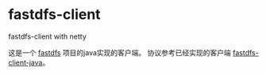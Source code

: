 # fastdfs-client
fastdfs-client with netty

这是一个 [fastdfs](https://github.com/happyfish100/fastdfs-client-java) 项目的java实现的客户端。
协议参考已经实现的客户端  [fastdfs-client-java](https://github.com/happyfish100/fastdfs-client-java)。
